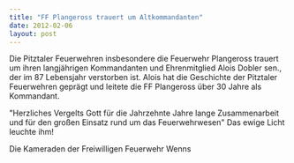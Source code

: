 ```yaml
---
title: "FF Plangeross trauert um Altkommandanten"
date: 2012-02-06
layout: post
---
```


Die Pitztaler Feuerwehren insbesondere die Feuerwehr Plangeross trauert um ihren langjährigen Kommandanten und Ehrenmitglied Alois Dobler sen., der im 87 Lebensjahr verstorben ist. Alois hat die Geschichte der Pitztaler Feuerwehren geprägt und leitete die FF Plangeross über 30 Jahre als Kommandant.

"Herzliches Vergelts Gott für die Jahrzehnte Jahre lange Zusammenarbeit und für den großen Einsatz rund um das Feuerwehrwesen" Das ewige Licht leuchte ihm!

Die Kameraden der Freiwilligen Feuerwehr Wenns